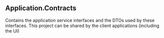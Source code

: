 ﻿## Application.Contracts

Contains the application service interfaces and the DTOs used by these interfaces. This project can be shared by the client
applications (including the UI)
